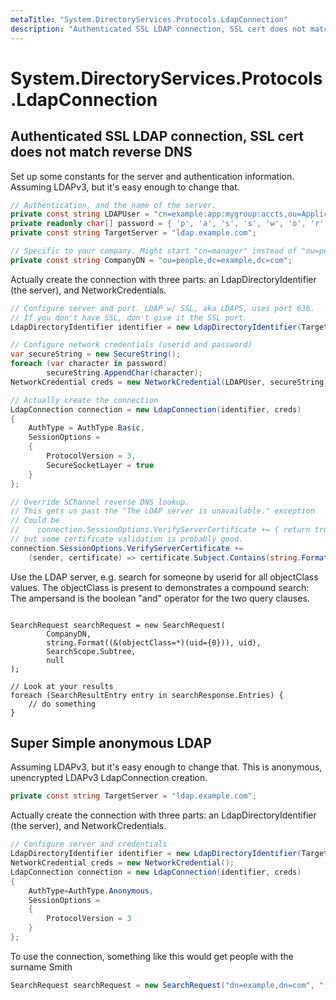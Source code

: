 ```yaml
---
metaTitle: "System.DirectoryServices.Protocols.LdapConnection"
description: "Authenticated SSL LDAP connection, SSL cert does not match reverse DNS, Super Simple anonymous LDAP"
---
```


# System.DirectoryServices.Protocols.LdapConnection



## Authenticated SSL LDAP connection, SSL cert does not match reverse DNS


Set up some constants for the server and authentication information. Assuming LDAPv3, but it's easy enough to change that.

```cs
// Authentication, and the name of the server.
private const string LDAPUser = "cn=example:app:mygroup:accts,ou=Applications,dc=example,dc=com";
private readonly char[] password = { 'p', 'a', 's', 's', 'w', 'o', 'r', 'd' };
private const string TargetServer = "ldap.example.com";

// Specific to your company. Might start "cn=manager" instead of "ou=people", for example.
private const string CompanyDN = "ou=people,dc=example,dc=com"; 

```

Actually create the connection with three parts: an LdapDirectoryIdentifier (the server), and NetworkCredentials.

```cs
// Configure server and port. LDAP w/ SSL, aka LDAPS, uses port 636.
// If you don't have SSL, don't give it the SSL port. 
LdapDirectoryIdentifier identifier = new LdapDirectoryIdentifier(TargetServer, 636);

// Configure network credentials (userid and password)
var secureString = new SecureString();
foreach (var character in password)
        secureString.AppendChar(character);
NetworkCredential creds = new NetworkCredential(LDAPUser, secureString);

// Actually create the connection
LdapConnection connection = new LdapConnection(identifier, creds)
{
    AuthType = AuthType.Basic, 
    SessionOptions =
    {
        ProtocolVersion = 3,
        SecureSocketLayer = true
    }
};

// Override SChannel reverse DNS lookup.
// This gets us past the "The LDAP server is unavailable." exception
// Could be 
//    connection.SessionOptions.VerifyServerCertificate += { return true; };
// but some certificate validation is probably good.
connection.SessionOptions.VerifyServerCertificate +=
    (sender, certificate) => certificate.Subject.Contains(string.Format("CN={0},", TargetServer));

```

Use the LDAP server, e.g. search for someone by userid for all objectClass values.
The objectClass is present to demonstrates a compound search:
The ampersand is the boolean "and" operator for the two query clauses.

```

SearchRequest searchRequest = new SearchRequest(
        CompanyDN, 
        string.Format((&(objectClass=*)(uid={0})), uid), 
        SearchScope.Subtree,
        null
);

// Look at your results
foreach (SearchResultEntry entry in searchResponse.Entries) {
    // do something
}

```



## Super Simple anonymous LDAP


Assuming LDAPv3, but it's easy enough to change that. This is anonymous, unencrypted LDAPv3 LdapConnection creation.

```cs
private const string TargetServer = "ldap.example.com";

```

Actually create the connection with three parts: an LdapDirectoryIdentifier (the server), and NetworkCredentials.

```cs
// Configure server and credentials
LdapDirectoryIdentifier identifier = new LdapDirectoryIdentifier(TargetServer);
NetworkCredential creds = new NetworkCredential();
LdapConnection connection = new LdapConnection(identifier, creds)   
{
    AuthType=AuthType.Anonymous,
    SessionOptions =
    {
        ProtocolVersion = 3
    }
};

```

To use the connection, something like this would get people with the surname Smith

```cs
SearchRequest searchRequest = new SearchRequest("dn=example,dn=com", "(sn=Smith)", SearchScope.Subtree,null);

```

